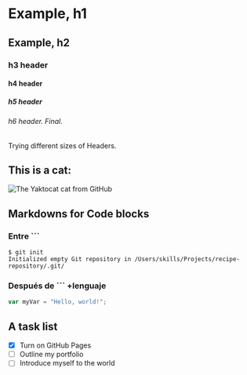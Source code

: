 # Example, h1
## Example, h2
### h3 header
#### h4 header
##### h5 header
###### h6 header. Final.

Trying different sizes of Headers.

## This is a cat:

![The Yaktocat cat from GitHub](https://octodex.github.com/images/yaktocat.png)

## Markdowns for Code blocks

### Entre ```
```
$ git init
Initialized empty Git repository in /Users/skills/Projects/recipe-repository/.git/
```

### Después de ``` +lenguaje
```javascript
var myVar = "Hello, world!";
```

## A task list

- [x] Turn on GitHub Pages
- [ ] Outline my portfolio
- [ ] Introduce myself to the world
